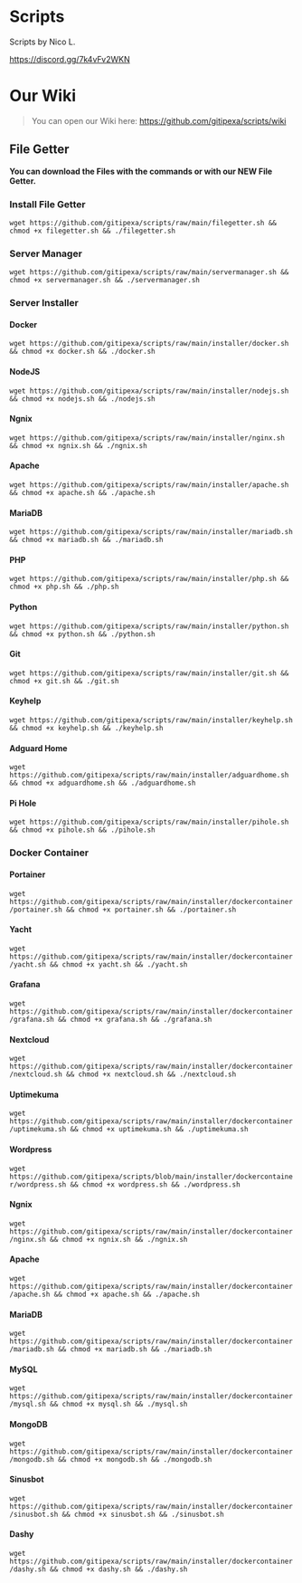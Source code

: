 # Scripts
Scripts by Nico L.


https://discord.gg/7k4vFv2WKN

# Our Wiki
> You can open our Wiki here:
https://github.com/gitipexa/scripts/wiki


## File Getter
**You can download the Files with the commands or with our NEW File Getter.**





### Install File Getter
`wget https://github.com/gitipexa/scripts/raw/main/filegetter.sh && chmod +x filegetter.sh && ./filegetter.sh`


### Server Manager
`wget https://github.com/gitipexa/scripts/raw/main/servermanager.sh && chmod +x servermanager.sh && ./servermanager.sh`

### Server Installer

#### Docker
`wget https://github.com/gitipexa/scripts/raw/main/installer/docker.sh && chmod +x docker.sh && ./docker.sh`

#### NodeJS
`wget https://github.com/gitipexa/scripts/raw/main/installer/nodejs.sh && chmod +x nodejs.sh && ./nodejs.sh`

#### Ngnix
`wget https://github.com/gitipexa/scripts/raw/main/installer/nginx.sh && chmod +x ngnix.sh && ./ngnix.sh`

#### Apache
`wget https://github.com/gitipexa/scripts/raw/main/installer/apache.sh && chmod +x apache.sh && ./apache.sh`

#### MariaDB
`wget https://github.com/gitipexa/scripts/raw/main/installer/mariadb.sh && chmod +x mariadb.sh && ./mariadb.sh`

#### PHP
`wget https://github.com/gitipexa/scripts/raw/main/installer/php.sh && chmod +x php.sh && ./php.sh`

#### Python
`wget https://github.com/gitipexa/scripts/raw/main/installer/python.sh && chmod +x python.sh && ./python.sh`

#### Git
`wget https://github.com/gitipexa/scripts/raw/main/installer/git.sh && chmod +x git.sh && ./git.sh`

#### Keyhelp
`wget https://github.com/gitipexa/scripts/raw/main/installer/keyhelp.sh && chmod +x keyhelp.sh && ./keyhelp.sh`

#### Adguard Home
`wget https://github.com/gitipexa/scripts/raw/main/installer/adguardhome.sh && chmod +x adguardhome.sh && ./adguardhome.sh`

#### Pi Hole
`wget https://github.com/gitipexa/scripts/raw/main/installer/pihole.sh && chmod +x pihole.sh && ./pihole.sh`

### Docker Container

#### Portainer
`wget https://github.com/gitipexa/scripts/raw/main/installer/dockercontainer/portainer.sh && chmod +x portainer.sh && ./portainer.sh`

#### Yacht
`wget https://github.com/gitipexa/scripts/raw/main/installer/dockercontainer/yacht.sh && chmod +x yacht.sh && ./yacht.sh`

#### Grafana
`wget https://github.com/gitipexa/scripts/raw/main/installer/dockercontainer/grafana.sh && chmod +x grafana.sh && ./grafana.sh`

#### Nextcloud
`wget https://github.com/gitipexa/scripts/raw/main/installer/dockercontainer/nextcloud.sh && chmod +x nextcloud.sh && ./nextcloud.sh`

#### Uptimekuma
`wget https://github.com/gitipexa/scripts/raw/main/installer/dockercontainer/uptimekuma.sh && chmod +x uptimekuma.sh && ./uptimekuma.sh`

#### Wordpress
`wget https://github.com/gitipexa/scripts/blob/main/installer/dockercontainer/wordpress.sh && chmod +x wordpress.sh && ./wordpress.sh`

#### Ngnix
`wget https://github.com/gitipexa/scripts/raw/main/installer/dockercontainer/nginx.sh && chmod +x ngnix.sh && ./ngnix.sh`

#### Apache
`wget https://github.com/gitipexa/scripts/raw/main/installer/dockercontainer/apache.sh && chmod +x apache.sh && ./apache.sh`

#### MariaDB
`wget https://github.com/gitipexa/scripts/raw/main/installer/dockercontainer/mariadb.sh && chmod +x mariadb.sh && ./mariadb.sh`

#### MySQL
`wget https://github.com/gitipexa/scripts/raw/main/installer/dockercontainer/mysql.sh && chmod +x mysql.sh && ./mysql.sh`

#### MongoDB
`wget https://github.com/gitipexa/scripts/raw/main/installer/dockercontainer/mongodb.sh && chmod +x mongodb.sh && ./mongodb.sh`

#### Sinusbot
`wget https://github.com/gitipexa/scripts/raw/main/installer/dockercontainer/sinusbot.sh && chmod +x sinusbot.sh && ./sinusbot.sh`

#### Dashy
`wget https://github.com/gitipexa/scripts/raw/main/installer/dockercontainer/dashy.sh && chmod +x dashy.sh && ./dashy.sh`

